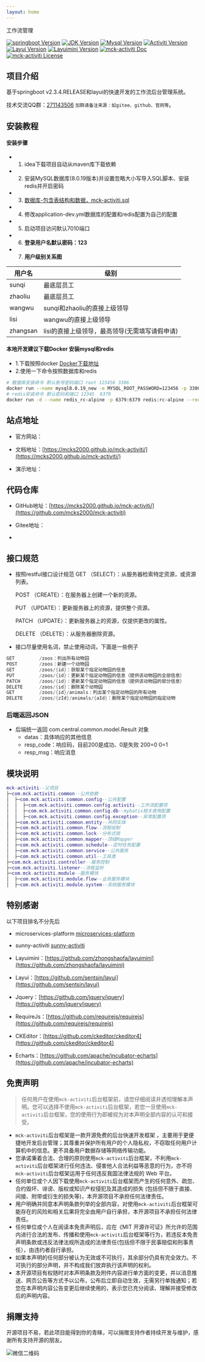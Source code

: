 ```yaml
---
layout: home
---
```


工作流管理

[![springboot Version](https://img.shields.io/badge/springboot-%3E=2.3.4.RELEASE-brightgreen.svg?maxAge=2592000&color=yellow)](https://spring.io/projects/spring-boot)
[![JDK Version](https://img.shields.io/badge/JDK-%3E=1.8.0_191-gread.svg?maxAge=2592000)](https://www.oracle.com/java/technologies/downloads/)
[![Mysql Version](https://img.shields.io/badge/mysql-%3E=8.0.19-brightgreen.svg?maxAge=2592000&color=orange)](https://www.mysql.com/)
[![Activiti Version](https://img.shields.io/badge/Activiti-=5.22.0-brightgreen.svg?maxAge=2592000)](https://www.activiti.org/)
[![Layui Version](https://img.shields.io/badge/layui-=2.5.5-brightgreen.svg?maxAge=2592000&color=critical)](https://github.com/sentsin/layui)
[![Layuimini Version](https://img.shields.io/badge/layuimini-%3E=2.0.4.2-brightgreen.svg?maxAge=2592000&color=ff69b4)](https://github.com/zhongshaofa/layuimini)
[![mck-activiti Doc](https://img.shields.io/badge/docs-passing-green.svg?maxAge=2592000)](https://mcks2000.github.io/mck-activiti/)
[![mck-activiti License](https://img.shields.io/badge/license-MIT-green?maxAge=2592000&color=blue)](https://github.com/mcks2000/mck-activiti/blob/main/LICENSE)

## 项目介绍

基于springboot v2.3.4.RELEASE和layui的快速开发的工作流后台管理系统。

技术交流QQ群：[271143506](https://jq.qq.com/?_wv=1027&k=yR07XYw1) `加群请备注来源：如gitee、github、官网等`。

## 安装教程

#### 安装步骤
- 1. idea下载项目自动从maven库下载依赖
- 2. 安装MySQL数据库(8.0.19版本)并设置忽略大小写导入SQL脚本、安装redis并开启密码
- 3. [数据库-包含表结构和数据，mck-activiti.sql](db/mck-activiti.sql)
- 4. 修改application-dev.yml数据库的配置和redis配置为自己的配置
- 5. 启动项目访问默认7010端口
- 6. **登录用户名默认密码：123**
- 7. **用户级别关系图**

| 用户名  | 级别               |
|-----|-------------------|
| sunqi  | 最底层员工|
| zhaoliu | 最底层员工             |
| wangwu | sunqi和zhaoliu的直接上级领导      |
| lisi | wangwu的直接上级领导      |
| zhangsan| lisi的直接上级领导，最高领导(无需填写请假申请)|

#### 本地开发建议下载Docker 安装mysql和redis

- 1.下载按照docker [Docker下载地址](https://www.docker.com/get-started/)
- 2.使用一下命令按照数据库和redis
```bash
# 数据库安装命令 默认账号密码端口 root 123456 3306
docker run --name mysql8.0.19_new -e MYSQL_ROOT_PASSWORD=123456 -p 3306:3306 -d mysql:8.0.19
# redis安装命令 默认密码和端口 12345  6379
docker run -d --name redis_rc-alpine -p 6379:6379 redis:rc-alpine --requirepass "123456"
```
## 站点地址

* 官方网站：

* 文档地址：[https://mcks2000.github.io/mck-activiti/](https://mcks2000.github.io/mck-activiti/)

* 演示地址：

## 代码仓库

* GitHub地址：[https://mcks2000.github.io/mck-activiti/](https://github.com/mcks2000/mck-activiti)

* Gitee地址：
*

## 接口规范

* 按照restful接口设计规范
  GET （SELECT）：从服务器检索特定资源，或资源列表。

  POST （CREATE）：在服务器上创建一个新的资源。

  PUT （UPDATE）：更新服务器上的资源，提供整个资源。

  PATCH （UPDATE）：更新服务器上的资源，仅提供更改的属性。

  DELETE （DELETE）：从服务器删除资源。

* 接口尽量使用名词，禁止使用动词，下面是一些例子

```java
GET         /zoos：列出所有动物园
POST        /zoos：新建一个动物园
GET         /zoos/{id}：获取某个指定动物园的信息
PUT         /zoos/{id}：更新某个指定动物园的信息（提供该动物园的全部信息）
PATCH       /zoos/{id}：更新某个指定动物园的信息（提供该动物园的部分信息）
DELETE      /zoos/{id}：删除某个动物园
GET         /zoos/{id}/animals：列出某个指定动物园的所有动物
DELETE      /zoos/{zId}/animals/{aId}：删除某个指定动物园的指定动物
```

### 后端返回JSON

* 后端统一返回 com.central.common.model.Result 对象
  * datas：具体响应的其他信息
  * resp_code：响应码，目前200是成功、0是失败   200=0  0=1
  * resp_msg：响应消息

## 模块说明

```lua
mck-activiti--父项目
├─com.mck.activiti.common--公共依赖
│  ├─com.mck.activiti.common.config--公共配置
│  │  ├─com.mck.activiti.common.config.activiti--工作流配置项
│  │  ├─com.mck.activiti.common.config.db--mybatis相关使用配置
│  │  ├─com.mck.activiti.common.config.exception--异常配置项
│  ├─com.mck.activiti.common.entity--共同实体
│  ├─com.mck.activiti.common.flow--流程绘制
│  ├─com.mck.activiti.common.lock--分布式锁
│  ├─com.mck.activiti.common.mapper--顶级Mapper
│  ├─com.mck.activiti.common.schedule--定时任务配置
│  ├─com.mck.activiti.common.service--公共服务
│  ├─com.mck.activiti.common.util--工具类
├─com.mck.activiti.controller--服务控制
├─com.mck.activiti.listener--流程监听
├─com.mck.activiti.module--服务模块
│  ├─com.mck.activiti.module.flow--业务服务模块
│  ├─com.mck.activiti.module.system--系统服务模块
```

## 特别感谢

以下项目排名不分先后
* microservices-platform [microservices-platform](https://gitee.com/zlt2000/microservices-platform)

* sunny-activiti [sunny-activiti](https://gitee.com/itsunny/sunny-activiti)

* Layuimini：[https://github.com/zhongshaofa/layuimini](https://github.com/zhongshaofa/layuimini)

* Layui：[https://github.com/sentsin/layui](https://github.com/sentsin/layui)

* Jquery：[https://github.com/jquery/jquery](https://github.com/jquery/jquery)

* RequireJs：[https://github.com/requirejs/requirejs](https://github.com/requirejs/requirejs)

* CKEditor：[https://github.com/ckeditor/ckeditor4](https://github.com/ckeditor/ckeditor4)

* Echarts：[https://github.com/apache/incubator-echarts](https://github.com/apache/incubator-echarts)

## 免责声明

>任何用户在使用`mck-activiti`后台框架前，请您仔细阅读并透彻理解本声明。您可以选择不使用`mck-activiti`后台框架，若您一旦使用`mck-activiti`后台框架，您的使用行为即被视为对本声明全部内容的认可和接受。

* `mck-activiti`后台框架是一款开源免费的后台快速开发框架 ，主要用于更便捷地开发后台管理；其尊重并保护所有用户的个人隐私权，不窃取任何用户计算机中的信息。更不具备用户数据存储等网络传输功能。
* 您承诺秉着合法、合理的原则使用`mck-activiti`后台框架，不利用`mck-activiti`后台框架进行任何违法、侵害他人合法利益等恶意的行为，亦不将`mck-activiti`后台框架运用于任何违反我国法律法规的 Web 平台。
* 任何单位或个人因下载使用`mck-activiti`后台框架而产生的任何意外、疏忽、合约毁坏、诽谤、版权或知识产权侵犯及其造成的损失 (包括但不限于直接、间接、附带或衍生的损失等)，本开源项目不承担任何法律责任。
* 用户明确并同意本声明条款列举的全部内容，对使用`mck-activiti`后台框架可能存在的风险和相关后果将完全由用户自行承担，本开源项目不承担任何法律责任。
* 任何单位或个人在阅读本免责声明后，应在《MIT 开源许可证》所允许的范围内进行合法的发布、传播和使用`mck-activiti`后台框架等行为，若违反本免责声明条款或违反法律法规所造成的法律责任(包括但不限于民事赔偿和刑事责任），由违约者自行承担。
* 如果本声明的任何部分被认为无效或不可执行，其余部分仍具有完全效力。不可执行的部分声明，并不构成我们放弃执行该声明的权利。
* 本开源项目有权随时对本声明条款及附件内容进行单方面的变更，并以消息推送、网页公告等方式予以公布，公布后立即自动生效，无需另行单独通知；若您在本声明内容公告变更后继续使用的，表示您已充分阅读、理解并接受修改后的声明内容。


## 捐赠支持

开源项目不易，若此项目能得到你的青睐，可以捐赠支持作者持续开发与维护，感谢所有支持开源的朋友。

![微信二维码](https://dolphin-expo.oss-cn-shenzhen.aliyuncs.com/upload/2021/06/08/Dingtalk_20220610144040.jpg)
